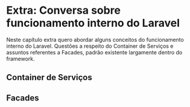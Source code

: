 # Extra: Conversa sobre funcionamento interno do Laravel

Neste capítulo extra quero abordar alguns conceitos do funcionamento interno do Laravel. Questões a respeito do Container de Serviços e assuntos referentes a Facades, padrão existente largamente dentro do framework.

## Container de Serviços

## Facades
